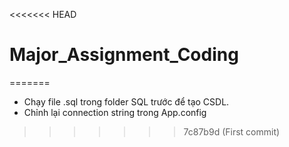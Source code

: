 <<<<<<< HEAD
# Major_Assignment_Coding
=======
- Chạy file .sql trong folder SQL trước để tạo CSDL.
- Chỉnh lại connection string trong App.config
>>>>>>> 7c87b9d (First commit)
